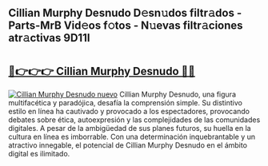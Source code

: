 ## Cillian Murphy Desnudo D𝚎sn𝚞dos filtr𝚊dos - Parts-MrB Vid𝚎os f𝚘tos - N𝚞evas filtr𝚊ciones atr𝚊ctivas 9D11I

# <h2><a href="http://mb3cvg.tromn.icu/?c=Cillian+Murphy+Desnudo">🔗👉👉👉 Cillian Murphy Desnudo 🔗🔗</a></h2>

[![Cillian Murphy Desnudo nuevo](https://i.imgur.com/pEAQMta.gif)](http://mb3cvg.tromn.icu/?c=Cillian+Murphy+Desnudo)
Cillian Murphy Desnudo, una figura multifacética y paradójica, desafía la comprensión simple. Su distintivo estilo en línea ha cautivado y provocado a los espectadores, provocando debates sobre ética, autoexpresión y las complejidades de las comunidades digitales. A pesar de la ambigüedad de sus planes futuros, su huella en la cultura en línea es imborrable. Con una determinación inquebrantable y un atractivo innegable, el potencial de Cillian Murphy Desnudo en el ámbito digital es ilimitado.
